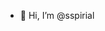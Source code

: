 - 👋 Hi, I’m @sspirial

<!---
sspirial/sspirial is a ✨ special ✨ repository because its `README.md` (this file) appears on your GitHub profile.
You can click the Preview link to take a look at your changes.
--->
